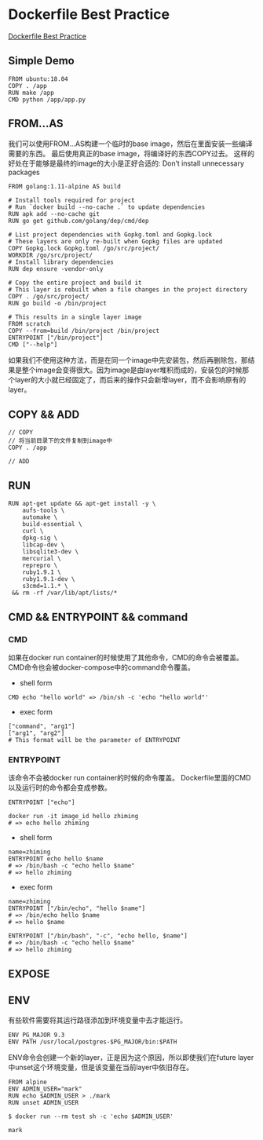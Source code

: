 # Dockerfile Best Practice

[Dockerfile Best Practice](https://docs.docker.com/develop/develop-images/dockerfile_best-practices/)

## Simple Demo

```
FROM ubuntu:18.04
COPY . /app
RUN make /app
CMD python /app/app.py
```

## FROM...AS

我们可以使用FROM...AS构建一个临时的base image，然后在里面安装一些编译需要的东西。
最后使用真正的base image，将编译好的东西COPY过去。
这样的好处在于能够是最终的image的大小是正好合适的: Don’t install unnecessary packages

```
FROM golang:1.11-alpine AS build

# Install tools required for project
# Run `docker build --no-cache .` to update dependencies
RUN apk add --no-cache git
RUN go get github.com/golang/dep/cmd/dep

# List project dependencies with Gopkg.toml and Gopkg.lock
# These layers are only re-built when Gopkg files are updated
COPY Gopkg.lock Gopkg.toml /go/src/project/
WORKDIR /go/src/project/
# Install library dependencies
RUN dep ensure -vendor-only

# Copy the entire project and build it
# This layer is rebuilt when a file changes in the project directory
COPY . /go/src/project/
RUN go build -o /bin/project

# This results in a single layer image
FROM scratch
COPY --from=build /bin/project /bin/project
ENTRYPOINT ["/bin/project"]
CMD ["--help"]
```

如果我们不使用这种方法，而是在同一个image中先安装包，然后再删除包，那结果是整个image会变得很大。因为image是由layer堆积而成的，安装包的时候那个layer的大小就已经固定了，而后来的操作只会新增layer，而不会影响原有的layer。

## COPY && ADD

```
// COPY
// 将当前目录下的文件复制到image中
COPY . /app

// ADD
```

## RUN

```
RUN apt-get update && apt-get install -y \
    aufs-tools \
    automake \
    build-essential \
    curl \
    dpkg-sig \
    libcap-dev \
    libsqlite3-dev \
    mercurial \
    reprepro \
    ruby1.9.1 \
    ruby1.9.1-dev \
    s3cmd=1.1.* \
 && rm -rf /var/lib/apt/lists/*
```

## CMD && ENTRYPOINT && command

### CMD

如果在docker run container的时候使用了其他命令，CMD的命令会被覆盖。
CMD命令也会被docker-compose中的command命令覆盖。

- shell form

```
CMD echo "hello world" => /bin/sh -c 'echo "hello world"'
```

- exec form
```
["command", "arg1"]
["arg1", "arg2"]
# This format will be the parameter of ENTRYPOINT
```
    
### ENTRYPOINT

该命令不会被docker run container的时候的命令覆盖。
Dockerfile里面的CMD以及运行时的命令都会变成参数。

```
ENTRYPOINT ["echo"]

docker run -it image_id hello zhiming
# => echo hello zhiming
```

- shell form
```
name=zhiming
ENTRYPOINT echo hello $name
# => /bin/bash -c "echo hello $name"
# => hello zhiming
```

- exec form
```
name=zhiming
ENTRYPOINT ["/bin/echo", "hello $name"]
# => /bin/echo hello $name
# => hello $name

ENTRYPOINT ["/bin/bash", "-c", "echo hello, $name"]
# => /bin/bash -c "echo hello $name"
# => hello zhiming
```

## EXPOSE

## ENV

有些软件需要将其运行路径添加到环境变量中去才能运行。

```
ENV PG_MAJOR 9.3
ENV PATH /usr/local/postgres-$PG_MAJOR/bin:$PATH
```

ENV命令会创建一个新的layer，正是因为这个原因，所以即使我们在future layer中unset这个环境变量，但是该变量在当前layer中依旧存在。

```
FROM alpine
ENV ADMIN_USER="mark"
RUN echo $ADMIN_USER > ./mark
RUN unset ADMIN_USER
```

```
$ docker run --rm test sh -c 'echo $ADMIN_USER'

mark
```
